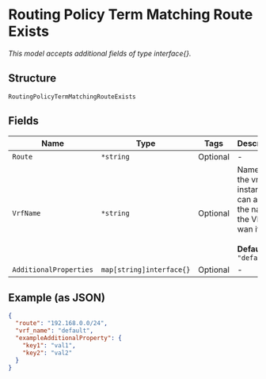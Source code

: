
# Routing Policy Term Matching Route Exists

*This model accepts additional fields of type interface{}.*

## Structure

`RoutingPolicyTermMatchingRouteExists`

## Fields

| Name | Type | Tags | Description |
|  --- | --- | --- | --- |
| `Route` | `*string` | Optional | - |
| `VrfName` | `*string` | Optional | Name of the vrf instance, it can also be the name of the VPN or wan if they<br><br>**Default**: `"default"` |
| `AdditionalProperties` | `map[string]interface{}` | Optional | - |

## Example (as JSON)

```json
{
  "route": "192.168.0.0/24",
  "vrf_name": "default",
  "exampleAdditionalProperty": {
    "key1": "val1",
    "key2": "val2"
  }
}
```

